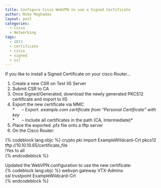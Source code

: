 ```yaml
---
title: Configure Cisco WebVPN to use a Signed Certificate
author: Mike Moghadas
layout: post
categories:
  - Cisco
  - Networking
tags:
  - 1811
  - certificate
  - cisco
  - signed
  - ssl
---
```

If you like to install a Signed Certificate on your cisco Router&#8230;

1.  Create a new CSR on Test IIS Server
2.  Submit CSR to CA
3.  Once Signed/Generated, download the newly generated PKCS12 certificate and import to IIS
4.  Export the new certificate via MMC  
    *      &#8211; Export *.example.com certificate from “Personal Certificate” with key*  
    *      &#8211; Include all certificates in the path (CA, Intermediate)*
5.  Place the exported .pfx file onto a tftp server
6.  On the Cisco Router:

<!--more-->

{% codeblock lang:objc %}
crypto pki import ExampleWildcard-Crt pkcs12 tftp://10.10.10.65/certificate_file  
!Yes to all  
{% endcodeblock %}

Updated the WebVPN configuration to use the new certificate:  
{% codeblock lang:objc %}
webvpn gateway VTX-Admins  
ssl trustpoint ExampleWildcard-Crt  
{% endcodeblock %}
